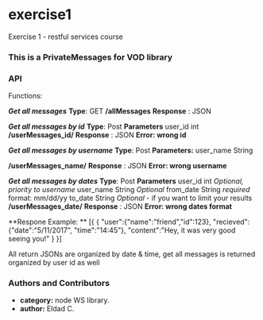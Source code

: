 # exercise1
Exercise 1 - restful services course

### This is a PrivateMessages for VOD library ###


### API

Functions:

***Get all messages***
**Type**: GET
**/allMessages**
**Response** : JSON

***Get all messages by id***
**Type**: Post
**Parameters**
user_id int
**/userMessages_id/**
**Response** : JSON
**Error: wrong id**

***Get all messages by username***
**Type**: Post
**Parameters:**
user_name String

**/userMessages_name/**
**Response** : JSON
**Error: wrong username**

***Get all messages by dates***
**Type**: Post
**Parameters**
user_id int *Optional, priority to username*
user_name String *Optional*
from_date String *required* format: mm/dd/yy
to_date String *Optional* - if you want to limit your results
**/userMessages_date/**
**Response** : JSON
**Error: wrong dates format**

**Respone Example: **
[{
	{
		"user":{"name":"friend","id":123},
		"recieved":{"date":"5/11/2017", "time":"14:45"},
		"content":"Hey, it was very good seeing you!"
	}
}]

All return JSONs are organized by date & time, get all messages is returned organized by user id as well

### Authors and Contributors
* **category:** node WS library.
* **author:** Eldad C.  